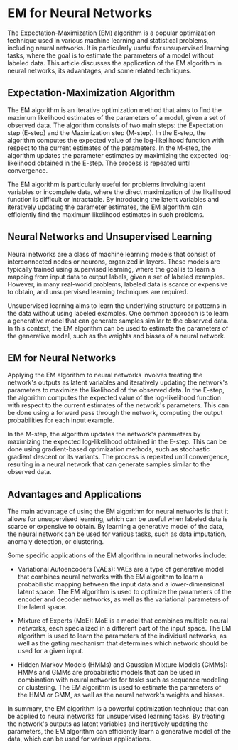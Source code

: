 # EM for Neural Networks

The Expectation-Maximization (EM) algorithm is a popular optimization technique used in various machine learning and statistical problems, including neural networks. It is particularly useful for unsupervised learning tasks, where the goal is to estimate the parameters of a model without labeled data. This article discusses the application of the EM algorithm in neural networks, its advantages, and some related techniques.

## Expectation-Maximization Algorithm

The EM algorithm is an iterative optimization method that aims to find the maximum likelihood estimates of the parameters of a model, given a set of observed data. The algorithm consists of two main steps: the Expectation step (E-step) and the Maximization step (M-step). In the E-step, the algorithm computes the expected value of the log-likelihood function with respect to the current estimates of the parameters. In the M-step, the algorithm updates the parameter estimates by maximizing the expected log-likelihood obtained in the E-step. The process is repeated until convergence.

The EM algorithm is particularly useful for problems involving latent variables or incomplete data, where the direct maximization of the likelihood function is difficult or intractable. By introducing the latent variables and iteratively updating the parameter estimates, the EM algorithm can efficiently find the maximum likelihood estimates in such problems.

## Neural Networks and Unsupervised Learning

Neural networks are a class of machine learning models that consist of interconnected nodes or neurons, organized in layers. These models are typically trained using supervised learning, where the goal is to learn a mapping from input data to output labels, given a set of labeled examples. However, in many real-world problems, labeled data is scarce or expensive to obtain, and unsupervised learning techniques are required.

Unsupervised learning aims to learn the underlying structure or patterns in the data without using labeled examples. One common approach is to learn a generative model that can generate samples similar to the observed data. In this context, the EM algorithm can be used to estimate the parameters of the generative model, such as the weights and biases of a neural network.

## EM for Neural Networks

Applying the EM algorithm to neural networks involves treating the network's outputs as latent variables and iteratively updating the network's parameters to maximize the likelihood of the observed data. In the E-step, the algorithm computes the expected value of the log-likelihood function with respect to the current estimates of the network's parameters. This can be done using a forward pass through the network, computing the output probabilities for each input example.

In the M-step, the algorithm updates the network's parameters by maximizing the expected log-likelihood obtained in the E-step. This can be done using gradient-based optimization methods, such as stochastic gradient descent or its variants. The process is repeated until convergence, resulting in a neural network that can generate samples similar to the observed data.

## Advantages and Applications

The main advantage of using the EM algorithm for neural networks is that it allows for unsupervised learning, which can be useful when labeled data is scarce or expensive to obtain. By learning a generative model of the data, the neural network can be used for various tasks, such as data imputation, anomaly detection, or clustering.

Some specific applications of the EM algorithm in neural networks include:

- Variational Autoencoders (VAEs): VAEs are a type of generative model that combines neural networks with the EM algorithm to learn a probabilistic mapping between the input data and a lower-dimensional latent space. The EM algorithm is used to optimize the parameters of the encoder and decoder networks, as well as the variational parameters of the latent space.

- Mixture of Experts (MoE): MoE is a model that combines multiple neural networks, each specialized in a different part of the input space. The EM algorithm is used to learn the parameters of the individual networks, as well as the gating mechanism that determines which network should be used for a given input.

- Hidden Markov Models (HMMs) and Gaussian Mixture Models (GMMs): HMMs and GMMs are probabilistic models that can be used in combination with neural networks for tasks such as sequence modeling or clustering. The EM algorithm is used to estimate the parameters of the HMM or GMM, as well as the neural network's weights and biases.

In summary, the EM algorithm is a powerful optimization technique that can be applied to neural networks for unsupervised learning tasks. By treating the network's outputs as latent variables and iteratively updating the parameters, the EM algorithm can efficiently learn a generative model of the data, which can be used for various applications.
